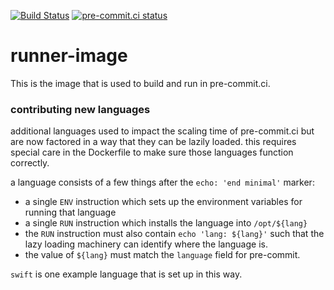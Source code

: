 [![Build Status](https://github.com/pre-commit-ci/runner-image/actions/workflows/main.yml/badge.svg)](https://github.com/pre-commit-ci/runner-image/actions)
[![pre-commit.ci status](https://results.pre-commit.ci/badge/github/pre-commit-ci/runner-image/main.svg)](https://results.pre-commit.ci/latest/github/pre-commit-ci/runner-image/main)

runner-image
============

This is the image that is used to build and run in pre-commit.ci.

### contributing new languages

additional languages used to impact the scaling time of pre-commit.ci but
are now factored in a way that they can be lazily loaded.  this requires
special care in the Dockerfile to make sure those languages function correctly.

a language consists of a few things after the `echo: 'end minimal'` marker:

- a single `ENV` instruction which sets up the environment variables for
  running that language
- a single `RUN` instruction which installs the language into `/opt/${lang}`
- the `RUN` instruction must also contain `echo 'lang: ${lang}'` such that
  the lazy loading machinery can identify where the language is.
- the value of `${lang}` must match the `language` field for pre-commit.

`swift` is one example language that is set up in this way.
